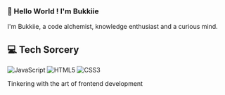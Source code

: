 ###  👋 Hello World ! I'm Bukkiie

I'm Bukkiie, a code alchemist, knowledge enthusiast and a curious mind. 

##  💻 Tech Sorcery
![JavaScript](https://img.shields.io/badge/-JavaScript-333333?style=flat&logg=javascript)
![HTML5](https://img.shields.io/badge/-HTML5-333333?style=flat&logg=html5)
![CSS3](https://img.shields.io/badge/-CSS3-333333?style=flat&logg=css3)

Tinkering with the art of frontend development
<!---
Bukkiie/Bukkiie is a ✨ special ✨ repository because its `README.md` (this file) appears on your GitHub profile.
You can click the Preview link to take a look at your changes.
--->
